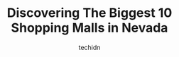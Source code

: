 ---
layout: ampstory
image: https://i0.wp.com/paketmu.com/wp-content/uploads/2023/06/grand-canal-shoppes-0-in-nevada-1686370125.jpeg?resize=640,853
author: techidn
featured: false
description: Explore the diverse Shopping Mall scene in Nevada, home to an incredible selection of 10 establishments catering to every taste. Whether youre in search of iconic favorites or undiscovered 
title: Discovering The Biggest 10 Shopping Malls in Nevada
cover:
   title: Discovering The Biggest 10 Shopping Malls in Nevada
   subtitle: RICKPATE
   background: https://paketmu.com/wp-content/uploads/2023/06/grand-canal-shoppes-0-in-nevada-1686370125.jpeg

pages: 
 - layout: thirds
   top: <h1>#1 Las Vegas North Premium Outlets</h1>
   bottom: "<p>Decent outlet mall compared to others weve been to. We made the mistake of going on Black Friday, forgetting what day it was. It was obviously very busy but every employ</p>"
   background: https://paketmu.com/wp-content/uploads/2023/06/grand-canal-shoppes-1-in-nevada-1686370126.jpeg
   backgroundblur: true
 - layout: thirds
   top: <h1>#2 Fashion Show</h1>
   bottom: "<p>The Hello Kitty Cafe is a cute place that offers delicious beverages, but with a few downsides. The drinks are high quality and tasty, making it a great option for those </p>"
   background: https://paketmu.com/wp-content/uploads/2023/06/grand-canal-shoppes-2-in-nevada-1686370126.jpeg
   cta:
      link: https://paketmu.com/discovering-the-biggest-10-shopping-malls-in-nevada/
      text: Discovering The Biggest 10 Shopping Malls in Nevada
 - layout: thirds
   top: <h1>#3 Downtown Summerlin</h1>
   bottom: "<p>Downtown Summerlin is a unique outdoor mall.  The area is extremely clean and has countless shopping and dinning choices.   Its an amazing experience, whether you want</p>"
   background: https://paketmu.com/wp-content/uploads/2023/06/grand-canal-shoppes-3-in-nevada-1686370127.jpeg
   cta:
      link: https://paketmu.com/discovering-the-biggest-10-shopping-malls-in-nevada/
      text: Discovering The Biggest 10 Shopping Malls in Nevada
 - layout: thirds
   top: <h1>#4 Meadows Mall</h1>
   bottom: "<p>4300 Meadows Ln, Las Vegas, NV 89107, United States</p>"
   background: https://images.unsplash.com/photo-1527067829737-402993088e6b?ixlib=rb-4.0.3&ixid=MnwxMjA3fDB8MHxwaG90by1wYWdlfHx8fGVufDB8fHx8&auto=format&fit=crop&w=640&h=853&q=80
   cta:
      link: https://paketmu.com/discovering-the-biggest-10-shopping-malls-in-nevada/
      text: Discovering The Biggest 10 Shopping Malls in Nevada
 - layout: thirds
   top: <h1>#5 Boulevard Mall</h1>
   bottom: "<p>3528 S Maryland Pkwy, Las Vegas, NV 89169, United States</p>"
   background: https://images.unsplash.com/photo-1527066579998-dbbae57f45ce?ixlib=rb-4.0.3&ixid=MnwxMjA3fDB8MHxwaG90by1wYWdlfHx8fGVufDB8fHx8&auto=format&fit=crop&w=640&h=853&q=80
   cta:
      link: https://paketmu.com/discovering-the-biggest-10-shopping-malls-in-nevada/
      text: Discovering The Biggest 10 Shopping Malls in Nevada
 - layout: thirds
   top: <h1>#6 Primm Mall</h1>
   bottom: "<p>32100 S Las Vegas Blvd, Primm, NV 89019, United States</p>"
   background: https://images.unsplash.com/photo-1488554378835-f7acf46e6c98?ixlib=rb-4.0.3&ixid=MnwxMjA3fDB8MHxwaG90by1wYWdlfHx8fGVufDB8fHx8&auto=format&fit=crop&w=640&h=853&q=80
   cta:
      link: https://paketmu.com/discovering-the-biggest-10-shopping-malls-in-nevada/
      text: Discovering The Biggest 10 Shopping Malls in Nevada
 - layout: thirds
   top: <h1>#7 Meadowood Mall</h1>
   bottom: "<p>5000 Meadowood Mall Cir, Reno, NV 89502, United States</p>"
   background: https://images.unsplash.com/photo-1591393223703-56fe1347ac62?ixlib=rb-4.0.3&ixid=MnwxMjA3fDB8MHxwaG90by1wYWdlfHx8fGVufDB8fHx8&auto=format&fit=crop&w=640&h=853&q=80
   cta:
      link: https://paketmu.com/discovering-the-biggest-10-shopping-malls-in-nevada/
      text: Discovering The Biggest 10 Shopping Malls in Nevada
 - layout: thirds
   middle: Continue reading...
   background: https://images.unsplash.com/photo-1534312527009-56c7016453e6?ixlib=rb-4.0.3&ixid=MnwxMjA3fDB8MHxwaG90by1wYWdlfHx8fGVufDB8fHx8&auto=format&fit=crop&w=640&h=853&q=80
   cta:
      link: https://paketmu.com/discovering-the-biggest-10-shopping-malls-in-nevada/
      text: Discovering The Biggest 10 Shopping Malls in Nevada
      
---